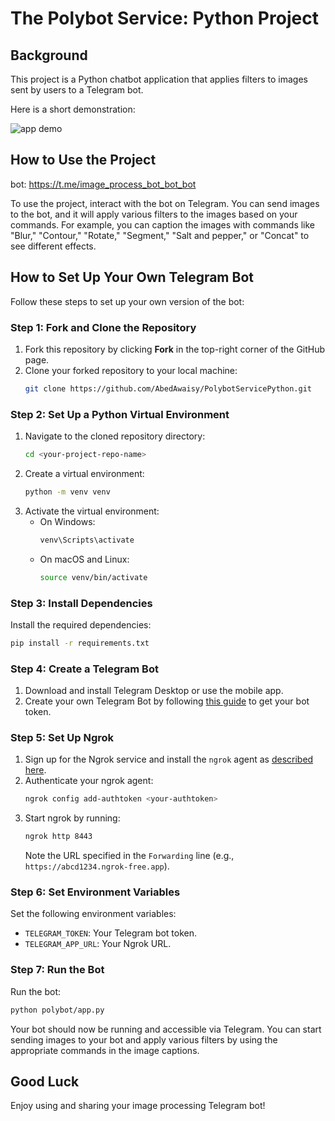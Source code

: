 # The Polybot Service: Python Project

## Background

This project is a Python chatbot application that applies filters to images sent by users to a Telegram bot.

Here is a short demonstration:

![app demo](https://alonitac.github.io/DevOpsTheHardWay/img/python_project_demo.gif)

## How to Use the Project
bot: https://t.me/image_process_bot_bot_bot

To use the project, interact with the bot on Telegram. You can send images to the bot, and it will apply various filters to the images based on your commands. For example, you can caption the images with commands like "Blur," "Contour," "Rotate," "Segment," "Salt and pepper," or "Concat" to see different effects.

## How to Set Up Your Own Telegram Bot

Follow these steps to set up your own version of the bot:

### Step 1: Fork and Clone the Repository

1. Fork this repository by clicking **Fork** in the top-right corner of the GitHub page.
2. Clone your forked repository to your local machine:
   ```bash
   git clone https://github.com/AbedAwaisy/PolybotServicePython.git
   ```

### Step 2: Set Up a Python Virtual Environment

1. Navigate to the cloned repository directory:
   ```bash
   cd <your-project-repo-name>
   ```
2. Create a virtual environment:
   ```bash
   python -m venv venv
   ```
3. Activate the virtual environment:
   - On Windows:
     ```bash
     venv\Scripts\activate
     ```
   - On macOS and Linux:
     ```bash
     source venv/bin/activate
     ```

### Step 3: Install Dependencies

Install the required dependencies:
```bash
pip install -r requirements.txt
```

### Step 4: Create a Telegram Bot

1. Download and install Telegram Desktop or use the mobile app.
2. Create your own Telegram Bot by following [this guide](https://core.telegram.org/bots/features#botfather) to get your bot token.

### Step 5: Set Up Ngrok

1. Sign up for the Ngrok service and install the `ngrok` agent as [described here](https://ngrok.com/docs/getting-started/#step-2-install-the-ngrok-agent).
2. Authenticate your ngrok agent:
   ```bash
   ngrok config add-authtoken <your-authtoken>
   ```
3. Start ngrok by running:
   ```bash
   ngrok http 8443
   ```
   Note the URL specified in the `Forwarding` line (e.g., `https://abcd1234.ngrok-free.app`).

### Step 6: Set Environment Variables

Set the following environment variables:
- `TELEGRAM_TOKEN`: Your Telegram bot token.
- `TELEGRAM_APP_URL`: Your Ngrok URL.

### Step 7: Run the Bot

Run the bot:
```bash
python polybot/app.py
```

Your bot should now be running and accessible via Telegram. You can start sending images to your bot and apply various filters by using the appropriate commands in the image captions.

## Good Luck

Enjoy using and sharing your image processing Telegram bot!
